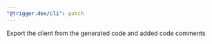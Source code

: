 ```yaml
---
"@trigger.dev/cli": patch
---
```


Export the client from the generated code and added code comments
